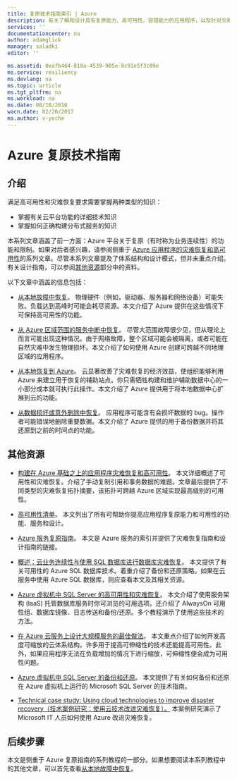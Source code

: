```yaml
---
title: 复原技术指南索引 | Azure
description: 有关了解和设计具有复原能力、高可用性、容错能力的应用程序，以及针对灾难恢复和业务连续性进行规划的技术文章索引
services: ''
documentationcenter: na
author: adamglick
manager: saladki
editor: ''

ms.assetid: 0eafb464-810a-4539-905e-8c91e5f3c09e
ms.service: resiliency
ms.devlang: na
ms.topic: article
ms.tgt_pltfrm: na
ms.workload: na
ms.date: 08/18/2016
wacn.date: 02/20/2017
ms.author: v-yeche
---
```


# Azure 复原技术指南

## 介绍

满足高可用性和灾难恢复要求需要掌握两种类型的知识：

* 掌握有关云平台功能的详细技术知识
* 掌握如何正确构建分布式服务的知识

本系列文章涵盖了前一方面：Azure 平台关于复原（有时称为业务连续性）的功能和限制。如果对后者感兴趣，请参阅侧重于 [Azure 应用程序的灾难恢复和高可用性](./resiliency-disaster-recovery-high-availability-azure-applications.md)的系列文章。尽管本系列文章提及了体系结构和设计模式，但并未重点介绍。有关设计指南，可以参阅[其他资源](#additional-resources)部分中的资料。

以下文章中涵盖的信息包括：

* [从本地故障中恢复](./resiliency-technical-guidance-recovery-local-failures.md)。
物理硬件（例如，驱动器、服务器和网络设备）可能失败。负载达到高峰时可能会耗尽资源。本文介绍了 Azure 提供在这些情况下可保持高可用性的功能。

* [从 Azure 区域范围的服务中断中恢复](./resiliency-technical-guidance-recovery-loss-azure-region.md)。
尽管大范围故障很少见，但从理论上而言可能出现这种情况。由于网络故障，整个区域可能会被隔离，或者可能在自然灾难中发生物理损坏。本文介绍了如何使用 Azure 创建可跨越不同地理区域的应用程序。

* [从本地恢复到 Azure](./resiliency-technical-guidance-recovery-on-premises-azure.md)。
云显著改善了灾难恢复的经济效益，使组织能够利用 Azure 来建立用于恢复的辅助站点。你只需牺牲构建和维护辅助数据中心的一小部分成本就可执行此操作。本文介绍了 Azure 提供用于将本地数据中心扩展到云的功能。

* [从数据损坏或意外删除中恢复](./resiliency-technical-guidance-recovery-data-corruption.md)。
应用程序可能含有会损坏数据的 bug。操作者可能错误地删除重要数据。本文介绍了 Azure 提供的用于备份数据并将其还原到之前的时间点的功能。

<a id="additional-resources"></a>
## 其他资源

* [构建在 Azure 基础之上的应用程序灾难恢复和高可用性](./resiliency-disaster-recovery-high-availability-azure-applications.md)。
本文详细概述了可用性和灾难恢复。介绍了手动复制引用和事务数据的难题。文章最后提供了不同类型的灾难恢复拓扑摘要，该拓扑可跨越 Azure 区域实现最高级别的可用性。

* [高可用性清单](./resiliency-high-availability-checklist.md)。
本文列出了所有可帮助你提高应用程序复原能力和可用性的功能、服务和设计。

* [Azure 服务复原指南](./resiliency-service-guidance-index.md)。
本文是 Azure 服务的索引并提供了灾难恢复指南和设计指南的链接。

* [概述：云业务连续性与使用 SQL 数据库进行数据库灾难恢复](../sql-database/sql-database-business-continuity.md)。
本文提供了有关可用性的 Azure SQL 数据库技术。着重介绍了备份和还原策略。如果在云服务中使用 Azure SQL 数据库，则应查看本文及其相关资源。

* [Azure 虚拟机中 SQL Server 的高可用性和灾难恢复](../virtual-machines/windows/sql/virtual-machines-windows-sql-high-availability-dr.md)。
本文介绍了使用服务架构 (IaaS) 托管数据库服务时你可浏览的可用选项。还介绍了 AlwaysOn 可用性组、数据库镜像、日志传送和备份/还原。多个教程演示了使用这些技术的方法。

* [在 Azure 云服务上设计大规模服务的最佳做法](https://azure.microsoft.com//blog/best-practices-for-designing-large-scale-services-on-windows-azure/)。
本文重点介绍了如何开发高度可缩放的云体系结构。许多用于提高可伸缩性的技术还能提高可用性。此外，如果应用程序无法在负载增加的情况下进行缩放，可伸缩性便会成为可用性问题。

* [Azure 虚拟机中 SQL Server 的备份和还原](../virtual-machines/virtual-machines-windows-sql-backup-recovery.md)。
本文提供了有关如何备份和还原在 Azure 虚拟机上运行的 Microsoft SQL Server 的技术指南。

<!-- [Failsafe: Guidance for resilient cloud architectures（故障防护：弹性云体系结构指南）。](https://channel9.msdn.com/Series/FailSafe)
本文提供了有关构建弹性云体系结构的指南、利用 Microsoft 技术实现这些体系结构的指南以及实现特定方案的体系结构方法。-->

* [Technical case study: Using cloud technologies to improve disaster recovery（技术案例研究：使用云技术改进灾难恢复）。](https://www.microsoft.com/itshowcase/Article/Content/737/Using-cloud-technologies-to-improve-disaster-recovery)
本案例研究演示了 Microsoft IT 人员如何使用 Azure 改进灾难恢复。

## 后续步骤

本文是侧重于 Azure 复原指南的系列教程的一部分。如果想要阅读本系列教程中的其他文章，可以首先查看[从本地故障中恢复](./resiliency-technical-guidance-recovery-local-failures.md)。

<!---HONumber=Mooncake_0213_2017-->
<!--Update_Description: update meta properties; wroding update; -->